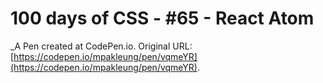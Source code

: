 # 100 days of CSS - #65 - React Atom
 _A Pen created at CodePen.io. Original URL: [https://codepen.io/mpakleung/pen/vqmeYR](https://codepen.io/mpakleung/pen/vqmeYR).

 
